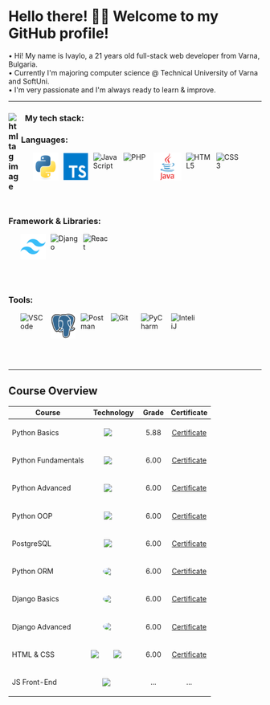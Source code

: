 # Hello there! 👋🏻 Welcome to my GitHub profile! 

• Hi! My name is Ivaylo, a 21 years old full-stack web developer from Varna, Bulgaria. <br>
• Currently I'm majoring computer science @ Technical University of Varna and SoftUni. <br>
• I'm very passionate and I'm always ready to learn & improve. <br>

---
### <img align="left" alt="html tag image" src="https://media2.giphy.com/media/QssGEmpkyEOhBCb7e1/giphy.gif?cid=ecf05e47a0n3gi1bfqntqmob8g9aid1oyj2wr3ds3mg700bl&rid=giphy.gif" width="25"> &nbsp; My tech stack:

### <p>Languages:<p>

<ul style="display: flex">
    <img align="left" alt="Python" width="50px" src="https://github.com/devicons/devicon/blob/v2.14.0/icons/python/python-original.svg" style="padding-right:10px;" />
    <img align="left" alt="TypeScript" width="50px" src="https://github.com/devicons/devicon/blob/v2.14.0/icons/typescript/typescript-original.svg" style="padding-right:10px;" />
    <img align="left" alt="JavaScript" width="50px" src="https://cdn.jsdelivr.net/gh/devicons/devicon/icons/javascript/javascript-original.svg" style="padding-right:10px;" />
    <img align="left" alt="PHP" width="50px" src="https://cdn.jsdelivr.net/gh/devicons/devicon/icons/php/php-original.svg" style="padding-right:10px;" />
    <img align="left" alt="Java" width="55px" src="https://github.com/devicons/devicon/blob/v2.14.0/icons/java/java-original-wordmark.svg" style="padding-right:10px;" />
    <img align="left" alt="HTML5" width="50px" src="https://cdn.jsdelivr.net/gh/devicons/devicon/icons/html5/html5-original.svg" style="padding-right:10px;" />
    <img align="left" alt="CSS3" width="50px" src="https://cdn.jsdelivr.net/gh/devicons/devicon/icons/css3/css3-original.svg" style="padding-right:10px;" />
</ul>

<br>
<br>

### <p>Framework & Libraries:<p>

<ul style="display: flex">
    <img align="left" alt="TailwindCSS" width="50px" src="https://github.com/devicons/devicon/blob/v2.14.0/icons/tailwindcss/tailwindcss-plain.svg" style="padding-right:10px;" />
    <img align="left" alt="Django" width="55px" src="https://next-js-portfolio-frontend.vercel.app/images/logo-django.png" style="padding-right:10px;" />
    <img align="left" alt="React" width="50px" src="https://cdn.jsdelivr.net/gh/devicons/devicon/icons/react/react-original.svg" style="padding-right:10px;" />
</ul>

<br>
<br>

### <p>Tools:<p>

<ul style="display: flex">
    <img align="left" alt="VSCode" width="50px" src="https://cdn.jsdelivr.net/gh/devicons/devicon@latest/icons/vscode/vscode-original-wordmark.svg" style="padding-right:10px;" />
    <img align="left" alt="PostgreSQL" width="50px" src="https://github.com/devicons/devicon/blob/v2.14.0/icons/postgresql/postgresql-original.svg" style="padding-right:10px;" />
    <img align="left" alt="Postman" width="50px" src="https://cdn.jsdelivr.net/gh/devicons/devicon@latest/icons/postman/postman-original.svg" style="padding-right:10px;" />
    <img align="left" alt="Git" width="50px" src="https://cdn.jsdelivr.net/gh/devicons/devicon/icons/git/git-original.svg" style="padding-right:10px;" />
    <img align="left" alt="PyCharm" width="50px" src="https://cdn.jsdelivr.net/gh/devicons/devicon@latest/icons/pycharm/pycharm-original.svg" style="padding-right:10px;" />
    <img align="left" alt="InteliiJ" width="50px" src="https://cdn.jsdelivr.net/gh/devicons/devicon@latest/icons/intellij/intellij-original.svg" style="padding-right:10px;" />
</ul>

<br>
<br>

---

## Course Overview

| Course              | Technology                                                                                                   | Grade  | Certificate |
|---------------------|-------------------------------------------------------------------------------------------------------------------|--------|-------------|
| Python Basics       | <div align="center" style="display: flex; justify-content: center; align-items: center; height: 50px;"><img width="38" src="https://cdn.iconscout.com/icon/free/png-256/free-python-2-226051.png?f=webp&w=256"></div>              | <div style="text-align: center;">5.88</div>  | <div style="text-align: center;"><a href="https://softuni.bg/certificates/certificates/converttoimage/147360?code=ae0c3d5e">Certificate</a></div> |
| Python Fundamentals | <div align="center" style="display: flex; justify-content: center; align-items: center; height: 50px;"><img width="38" src="https://cdn.iconscout.com/icon/free/png-256/free-python-2-226051.png?f=webp&w=256"></div>              | <div style="text-align: center;">6.00</div>  | <div style="text-align: center;"><a href="https://softuni.bg/certificates/certificates/converttoimage/166757?code=a64a8746">Certificate</a></div> |
| Python Advanced     | <div align="center" style="display: flex; justify-content: center; align-items: center; height: 50px;"><img width="38" src="https://cdn.iconscout.com/icon/free/png-256/free-python-2-226051.png?f=webp&w=256"></div>              | <div style="text-align: center;">6.00</div>  | <div style="text-align: center;"><a href="https://softuni.bg/certificates/certificates/converttoimage/173743?code=c522f868">Certificate</a></div> |
| Python OOP          | <div align="center" style="display: flex; justify-content: center; align-items: center; height: 50px;"><img width="38" src="https://cdn.iconscout.com/icon/free/png-256/free-python-2-226051.png?f=webp&w=256"></div>              | <div style="text-align: center;">6.00</div>  | <div style="text-align: center;"><a href="https://softuni.bg/certificates/certificates/converttoimage/180799?code=f0b98d92">Certificate</a></div> |
| PostgreSQL          | <div align="center" style="display: flex; justify-content: center; align-items: center; height: 50px;"><img width="38" src="https://upload.wikimedia.org/wikipedia/commons/2/29/Postgresql_elephant.svg"></div>             | <div style="text-align: center;">6.00</div>  | <div style="text-align: center;"><a href="https://softuni.bg/certificates/certificates/converttoimage/185959?code=82291b43">Certificate</a></div> |
| Python ORM          | <div align="center" style="display: flex; justify-content: center; align-items: center; height: 50px;"><img width="42" src="https://next-js-portfolio-frontend.vercel.app/images/logo-django.png" style="border-radius: 50%;"></div>              | <div style="text-align: center;">6.00</div>  | <div style="text-align: center;"><a href="https://softuni.bg/certificates/certificates/converttoimage/193770?code=42e4d17f">Certificate</a></div> |
| Django Basics       | <div align="center" style="display: flex; justify-content: center; align-items: center; height: 50px;"><img width="42" src="https://next-js-portfolio-frontend.vercel.app/images/logo-django.png" style="border-radius: 50%;"></div>  | <div style="text-align: center;">6.00</div>  | <div style="text-align: center;"><a href="https://softuni.bg/certificates/certificates/converttoimage/207379?code=f497e80d">Certificate</a></div> |
| Django Advanced     | <div align="center" style="display: flex; justify-content: center; align-items: center; height: 50px;"><img width="42" src="https://next-js-portfolio-frontend.vercel.app/images/logo-django.png" style="border-radius: 50%;"></div>  | <div style="text-align: center;">6.00</div>  | <div style="text-align: center;"><a href="https://softuni.bg/certificates/certificates/converttoimage/212672?code=b56c6311">Certificate</a></div> |
| HTML & CSS          | <div align="center" style="display: flex; justify-content: center; align-items: center; height: 50px;"><img width="45" src="https://icons.iconarchive.com/icons/cornmanthe3rd/plex/512/Other-html-5-icon.png"> <img width="45" src="https://upload.wikimedia.org/wikipedia/commons/thumb/6/62/CSS3_logo.svg/512px-CSS3_logo.svg.png?20210705212817"></div>         | <div style="text-align: center;">6.00</div>  | <div style="text-align: center;"><a href="https://softuni.bg/certificates/certificates/converttoimage/218403?code=9b595196">Certificate</a></div> |
| JS Front-End        | <div align="center" style="display: flex; justify-content: center; align-items: center; height: 50px;"><img width="45" src="https://camo.githubusercontent.com/16bbe3c62e06c0099a8bd86816b7993b3eb49d8cd21eb74c7bff7db7dc3787b7/68747470733a2f2f63646e2e6a7364656c6976722e6e65742f67682f64657669636f6e732f64657669636f6e2f69636f6e732f6a6176617363726970742f6a6176617363726970742d6f726967696e616c2e737667"></div> | <div style="text-align: center;">...</div>  | <div style="text-align: center;">...</div> |

